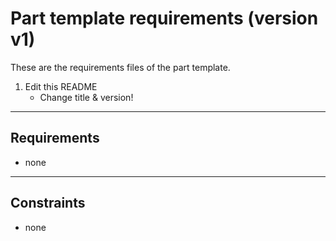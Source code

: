 <!-- Part <TITLE> requirements (version <VERSION>) -->
# Part template requirements (version v1)

<!-- SHORT DESCRIPTION -->
These are the requirements files of the part template.
1. Edit this README
   - Change title & version!

---
## Requirements
<!-- LIST OF REQUIREMENTS -->
- none

---
## Constraints
<!-- LIST OF CONSTRAINTS -->
- none